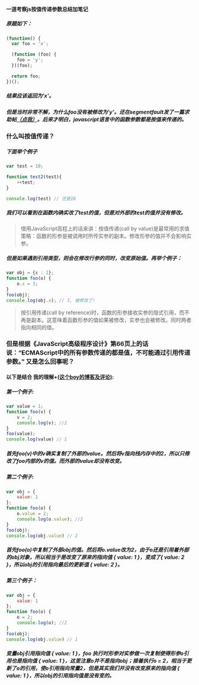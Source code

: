 #### 一道考察js按值传递参数总结加笔记

##### 原题如下：

```js
(function() {
  var foo = 'x';

  (function (foo) {
    foo = 'y';
  })(foo);

  return foo;
})();
```

##### 结果应该返回为'x'。
##### 但是当时非常不解，为什么foo没有被修改为'y'。还在segmentfault发了一篇求助帖[（点我）](https://segmentfault.com/q/1010000013340600)。后来才明白，javascript语言中的函数参数都是按值来传递的。

### 什么叫按值传递？

##### 下面举个例子

```js
var test = 10;

function test2(test){ 
	++test;
}

console.log(test) // 还是10
```

##### 我们可以看到在函数内确实改了test的值，但是对外部的test的值并没有修改。
> 借用JavaScript高程上的话来讲：按值传递(call by value)是最常用的求值策略：函数的形参是被调用时所传实参的副本。修改形参的值并不会影响实参。

##### 但是如果遇到引用类型，则会在修改行参的同时，改变原始值。再举个例子：
```js
var obj = {x : 1};
function foo(o) {
    o.x = 3;
}
foo(obj);
console.log(obj.x); // 3, 被修改了!
```
> 按引用传递(call by reference)时，函数的形参接收实参的隐式引用，而不再是副本。这意味着函数形参的值如果被修改，实参也会被修改。同时两者指向相同的值。

### 但是根据《JavaScript高级程序设计》第66页上的话说：“ECMAScript中的所有参数传递的都是值，不可能通过引用传递参数。” 又是怎么回事呢？

#### 以下是结合 我的理解+[(这个boy的博客及评论)](https://github.com/mqyqingfeng/Blog/issues/10):

##### 第一个例子:
```js
var value = 1;
function foo(v) {
    v = 2;
    console.log(v); //2
}
foo(value);
console.log(value) // 1
```
##### 首先foo(v)中的v确实复制了外部的value。然后将v指向栈内存中的2，所以只修改了foo内部的v的值。而外部的value却没有改变。

##### 第二个例子:
```js
var obj = {
    value: 1
};
function foo(o) {
    o.value = 2;
    console.log(o.value); //2
}
foo(obj);
console.log(obj.value) // 2
```
##### 首先foo(o)中复制了外部obj的值。然后将o.value改为2，由于o还是引用着外部的obj对象，所以相当于是改变了原来的指向值 { value: 1 }，变成了{ value: 2 }，所以obj的引用指向最后的更新值 { value: 2 }。

##### 第三个例子：
```js
var obj = {
    value: 1
};
function foo(o) {
    o = 2;
    console.log(o); //2
}
foo(obj);
console.log(obj.value) // 1
```
##### 变量obj引用指向值 { value: 1 }，foo 执行时形参对实参做一次复制使得形参o引用也是指向值 { value: 1 }，这里注意o并不是指向obj；接着执行o = 2，相当于更新了o的引用，使o引用指向常量2，但是其实我们并没有改变原来的指向值 { value: 1 }，所以obj的引用指向值是没有变的。
